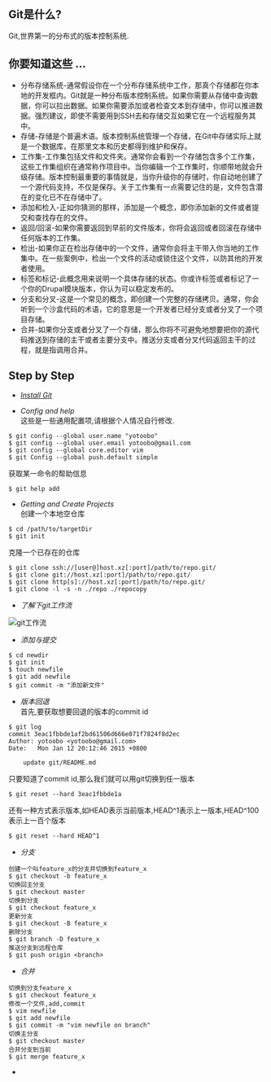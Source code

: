 ## Git是什么?  
  Git,世界第一的分布式的版本控制系统.  

## 你要知道这些 ...
  * 分布存储系统-通常假设你在一个分布存储系统中工作，那真个存储都在你本地的开发框内。Git就是一种分布版本控制系统。如果你需要从存储中查询数据，你可以拉出数据。如果你需要添加或者检查文本到存储中，你可以推进数据。强烈建议，即使不需要用到SSH去和存储交互如果它在一个远程服务其中。
  * 存储-存储是个普遍术语。版本控制系统管理一个存储，在Git中存储实际上就是一个数据库，在那里文本和历史都得到维护和保存。
  * 工作集-工作集包括文件和文件夹。通常你会看到一个存储包含多个工作集，这些工作集组织在通常称作项目中。当你编辑一个工作集时，你顺带地就会升级存储。版本控制最重要的事情就是，当你升级你的存储时，你自动地创建了一个源代码支持，不仅是保存。关于工作集有一点需要记住的是，文件包含潜在的变化已不在存储中了。
  * 添加和检入-正如你猜测的那样，添加是一个概念，即你添加新的文件或者提交和查找存在的文件。
  * 返回/回滚-如果你需要返回到早前的文件版本，你将会返回或者回滚在存储中任何版本的工作集。
  * 检出-如果你正在检出存储中的一个文件，通常你会将主干带入你当地的工作集中。在一些案例中，检出一个文件的活动或锁住这个文件，以防其他的开发者使用。
  * 标签和标记-此概念用来说明一个具体存储的状态。你或许标签或者标记了一个你的Drupal模块版本，你认为可以稳定发布的。
  * 分支和分叉-这是一个常见的概念，即创建一个完整的存储拷贝。通常，你会听到一个沙盒代码的术语，它的意思是一个开发者已经分支或者分叉了一个项目存储。
  * 合并-如果你分支或者分叉了一个存储，那么你将不可避免地想要把你的源代码推送到存储的主干或者主要分支中。推送分支或者分叉代码返回主干的过程，就是指调用合并。

## Step by Step  
* _[Install Git](http://git-scm.com/book/en/v2/Getting-Started-Installing-Git)_

* _Config and help_  
这些是一些通用配置项,请根据个人情况自行修改.  
```
$ git config --global user.name "yotoobo"  
$ git config --global user.email yotoobo@gmail.com  
$ git config --global core.editor vim  
$ git Config --global push.default simple
```  

获取某一命令的帮助信息  
```
$ git help add
```  

* _Getting and Create Projects_  
创建一个本地空仓库  
``` 
$ cd /path/to/targetDir  
$ git init 
```  
克隆一个已存在的仓库  
``` 
$ git clone ssh://[user@]host.xz[:port]/path/to/repo.git/  
$ git clone git://host.xz[:port]/path/to/repo.git/  
$ git clone http[s]://host.xz[:port]/path/to/repo.git/  
$ git clone -l -s -n ./repo ./repocopy 
```

* _了解下git工作流_  

![git工作流](https://github.com/yotoobo/config/blob/master/git/git-working-steps.png)

*  _添加与提交_
```
$ cd newdir
$ git init
$ touch newfile
$ git add newfile
$ git commit -m "添加新文件"
```  

* _版本回退_  
首先,要获取想要回退的版本的commit id
```
$ git log
commit 3eac1fbbde1af2bd61506d666e071f7824f8d2ec
Author: yotoobo <yotoobo@gmail.com>
Date:   Mon Jan 12 20:12:46 2015 +0800

    update git/README.md
```  
只要知道了commit id,那么我们就可以用git切换到任一版本
```
$ git reset --hard 3eac1fbbde1a
```  
还有一种方式表示版本,如HEAD表示当前版本,HEAD^1表示上一版本,HEAD^100表示上一百个版本  
```
$ git reset --hard HEAD^1
```  

* _分支_
```
创建一个叫feature_x的分支并切换到feature_x
$ git checkout -b feature_x
切换回主分支
$ git checkout master
切换到分支
$ git checkout feature_x
更新分支
$ git checkout -B feature_x
删除分支
$ git branch -D feature_x
推送分支到远程仓库
$ git push origin <branch>
```  
  
* _合并_
```
切换到分支feature_x
$ git checkout feature_x
修改一个文件,add,commit
$ vim newfile
$ git add newfile
$ git commit -m "vim newfile on branch"
切换主分支
$ git checkout master
合并分支到当前
$ git merge feature_x
```
* 
